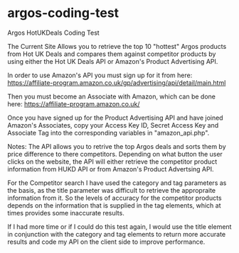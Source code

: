# argos-coding-test

Argos HotUKDeals Coding Test

The Current Site Allows you to retrieve the top 10 "hottest" Argos products from Hot UK Deals and compares them against competitor products
by using either the Hot UK Deals API or Amazon's Product Advertising API.

In order to use Amazon's API you must sign up for it from here:
https://affiliate-program.amazon.co.uk/gp/advertising/api/detail/main.html

Then you must become an Associate with Amazon, which can be done here:
https://affiliate-program.amazon.co.uk/

Once you have signed up for the Product Advertising API and have joined Amazon's Associates, copy your Access Key ID, Secret Access Key
and Associate Tag into the corresponding variables in "amazon_api.php".

Notes: 
The API allows you to retrive the top Argos deals and sorts them by price difference to there competitors. Depending on what button
the user clicks on the website, the API will either retrieve the competitor product information from HUKD API or from Amazon's Product
Advertsing API.

For the Competitor search I have used the category and tag parameters as the basis, as the title parameter was difficult to retrieve
the appropraite information from it. So the levels of accuracy for the competitor products depends on the information that is 
supplied in the tag elements, which at times provides some inaccurate results.

If I had more time or if I could do this test again, I would use the title element in conjunction with the category and tag elements
to return more accurate results and code my API on the client side to improve performance.
